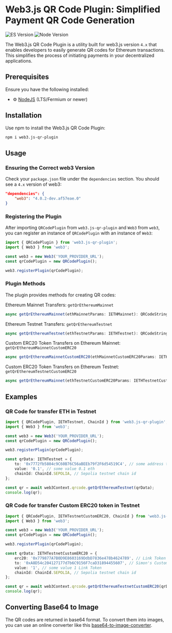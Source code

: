 # Web3.js QR Code Plugin: Simplified Payment QR Code Generation

![ES Version](https://img.shields.io/badge/ES-2020-yellow)
![Node Version](https://img.shields.io/badge/node-18.x-green)

The Web3.js QR Code Plugin is a utility built for web3.js version `4.x` that enables developers to easily generate QR codes for Ethereum transactions. This simplifies the process of initiating payments in your decentralized applications.

## Prerequisites

Ensure you have the following installed:

-   :gear: [NodeJS](https://nodejs.org/) (LTS/Fermium or newer)

## Installation

Use npm to install the Web3.js QR Code Plugin:

```bash
npm i web3.js-qr-plugin
```

## Usage

### Ensuring the Correct web3 Version

Check your `package.json` file under the `dependencies` section. You should see a `4.x` version of web3:

```json
"dependencies": {
	"web3": "4.0.2-dev.af57eae.0"
}
```

### Registering the Plugin

After importing `QRCodePlugin` from `web3.js-qr-plugin` and `Web3` from `web3`, you can register an instance of `QRCodePlugin` with an instance of `Web3`:

```typescript
import { QRCodePlugin } from 'web3.js-qr-plugin';
import { Web3 } from 'web3';

const web3 = new Web3('YOUR_PROVIDER_URL');
const qrCodePlugin = new QRCodePlugin();

web3.registerPlugin(qrCodePlugin);
```

### Plugin Methods

The plugin provides methods for creating QR codes:

Ethereum Mainnet Transfers: `getQrEthereumMainnet`

```typescript
async getQrEthereumMainnet(ethMainnetParams: IETHMainnet): QRCodeString // QR code in base64 format as string
```

Ethereum Testnet Transfers: `getQrEthereumTestnet`

```typescript
async getQrEthereumTestnet(ethTestnetParams: IETHTestnet): QRCodeString // QR code in base64 format as string
```

Custom ERC20 Token Transfers on Ethereum Mainnet: `getQrEthereumMainnetCustomERC20`

```typescript
async getQrEthereumMainnetCustomERC20(ethMainnetCustomERC20Params: IETHMainnetCustomERC20): QRCodeString // QR code in base64 format as string
```

Custom ERC20 Token Transfers on Ethereum Testnet: `getQrEthereumTestnetCustomERC20`

```typescript
async getQrEthereumMainnet(ethTestnetCustomERC20Params: IETHTestnetCustomERC20): QRCodeString // QR code in base64 format as string
```

## Examples

### QR Code for transfer ETH in Testnet
```typescript
import { QRCodePlugin, IETHTestnet, ChainId } from 'web3.js-qr-plugin';
import { Web3 } from 'web3';

const web3 = new Web3('YOUR_PROVIDER_URL');
const qrCodePlugin = new QRCodePlugin();

web3.registerPlugin(qrCodePlugin);

const qrData: IETHTestnet = {
	to: '0x7772fb5804c9C60B76C56aBEEb79f2F6d54519C4', // some address to transfer
	value: '0.1', // some value 0.1 eth
	chainId: ChainId.SEPOLIA, // Sepolia testnet chain id
};

const qr = await web3Context.qrcode.getQrEthereumTestnet(qrData);
console.log(qr);
```

### QR Code for transfer Custom ERC20 token in Testnet
```typescript
import { QRCodePlugin, IETHTestnetCustomERC20, ChainId } from 'web3.js-qr-plugin';
import { Web3 } from 'web3';

const web3 = new Web3('YOUR_PROVIDER_URL');
const qrCodePlugin = new QRCodePlugin();

web3.registerPlugin(qrCodePlugin);

const qrData: IETHTestnetCustomERC20 = {
	erc20: '0x779877A7B0D9E8603169DdbD7836e478b4624789', // Link Token Contract in Sepolia
	to: '0xA8D54c204127177d7b6C9156F7caD31894455607', // Simon's Custom Contract
	value: '1',	// some value 1 Link Token
	chainId: ChainId.SEPOLIA, // Sepolia testnet chain id
};

const qr = await web3Context.qrcode.getQrEthereumTestnetCustomERC20(qrData);
console.log(qr);
```

## Converting Base64 to Image

The QR codes are returned in base64 format. To convert them into images, you can use an online converter like this [base64-to-image-converter](https://codebeautify.org/base64-to-image-converter).
